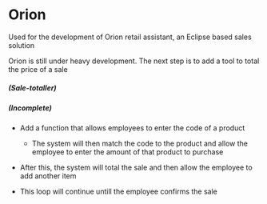 # Orion
Used for the development of Orion retail assistant, an Eclipse based sales solution

Orion is still under heavy development. The next step is to add a tool to total the price of a sale

##### (Sale-totaller)
##### (Incomplete)

- Add a function that allows employees to enter the code of a product
  - The system  will then match the code to the product and allow the employee to enter the amount of that product to purchase
  
- After this, the system will total the sale and then allow the employee to add another item

- This loop will continue untill the employee confirms the sale

